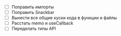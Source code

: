 - [ ] Поправить импорты
- [ ] Поправить Snackbar
- [ ] Вынести все общие куски кода в функции и файлы
- [ ] Расстать memo и useCallback
- [ ] Переделать типы API
